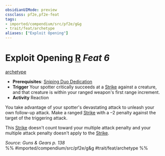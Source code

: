 ```yaml
---
obsidianUIMode: preview
cssclass: pf2e,pf2e-feat
tags:
- imported/compendium/src/pf2e/g&g
- trait/feat/archetype
aliases: ["Exploit Opening"]
---
```

# Exploit Opening  [R](chapter-9-playing-the-game.md#Actions "Reaction") *Feat 6*  
[archetype](archetype.md)  

- **Prerequisites**: [Sniping Duo Dedication](sniping-duo-dedication-g-g.md)
- **Trigger** Your spotter critically succeeds at a [Strike](strike.md) against a creature, and that creature is within your ranged weapon's first range increment.
- **Activity** Reaction

You take advantage of your spotter's devastating attack to unleash your own follow-up attack. Make a ranged [Strike](strike.md) with a –2 penalty against the target of the triggering attack.

This [Strike](strike.md) doesn't count toward your multiple attack penalty and your multiple attack penalty doesn't apply to the [Strike](strike.md).

*Source: Guns & Gears p. 138*  
%% #imported/compendium/src/pf2e/g&g #trait/feat/archetype %%